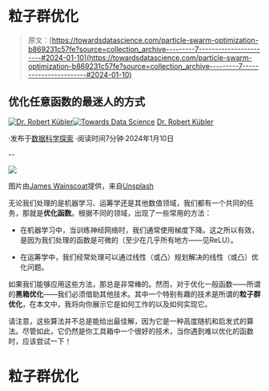 # 粒子群优化

> 原文：[https://towardsdatascience.com/particle-swarm-optimization-b869231c57fe?source=collection_archive---------7-----------------------#2024-01-10](https://towardsdatascience.com/particle-swarm-optimization-b869231c57fe?source=collection_archive---------7-----------------------#2024-01-10)

## 优化任意函数的最迷人的方式

[](https://dr-robert-kuebler.medium.com/?source=post_page---byline--b869231c57fe--------------------------------)[![Dr. Robert Kübler](../Images/3b8d8b88f76c0c43d9c305e3885e7ab9.png)](https://dr-robert-kuebler.medium.com/?source=post_page---byline--b869231c57fe--------------------------------)[](https://towardsdatascience.com/?source=post_page---byline--b869231c57fe--------------------------------)[![Towards Data Science](../Images/a6ff2676ffcc0c7aad8aaf1d79379785.png)](https://towardsdatascience.com/?source=post_page---byline--b869231c57fe--------------------------------) [Dr. Robert Kübler](https://dr-robert-kuebler.medium.com/?source=post_page---byline--b869231c57fe--------------------------------)

·发布于[数据科学探索](https://towardsdatascience.com/?source=post_page---byline--b869231c57fe--------------------------------) ·阅读时间7分钟·2024年1月10日

--

![](../Images/f3784a1f79a963705c99d445f0ad998d.png)

图片由[James Wainscoat](https://unsplash.com/@tumbao1949?utm_source=medium&utm_medium=referral)提供，来自[Unsplash](https://unsplash.com/?utm_source=medium&utm_medium=referral)

无论我们处理的是机器学习、运筹学还是其他数值领域，我们都有一个共同的任务，那就是**优化函数**。根据不同的领域，出现了一些常用的方法：

+   在机器学习中，当训练神经网络时，我们通常使用梯度下降。这之所以有效，是因为我们处理的函数是可微的（至少在几乎所有地方——见ReLU）。

+   在运筹学中，我们经常处理可以通过线性（或凸）规划解决的线性（或凸）优化问题。

如果我们能够应用这些方法，那总是非常棒的。然而，对于优化一般函数——所谓的**黑箱优化**——我们必须借助其他技术。其中一个特别有趣的技术是所谓的**粒子群优化**，在本文中，我将向你展示它是如何工作的以及如何实现它。

请注意，这些算法并不总是能给出最佳解，因为它是一种高度随机和启发式的算法。尽管如此，它仍然是你工具箱中一个很好的技术，当你遇到难以优化的函数时，应该尝试一下！

# 粒子群优化
